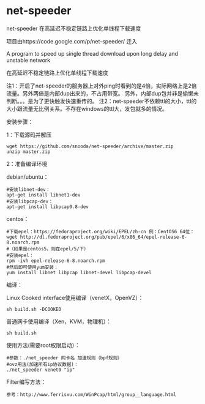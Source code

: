 # net-speeder
net-speeder 在高延迟不稳定链路上优化单线程下载速度 

项目由https://code.google.com/p/net-speeder/  迁入


A program to speed up single thread download upon long delay and unstable network

在高延迟不稳定链路上优化单线程下载速度

注1：开启了net-speeder的服务器上对外ping时看到的是4倍，实际网络上是2倍流量。另外两倍是内部dup出来的，不占用带宽。
另外，内部dup包并非是偷懒未判断。。。是为了更快触发快速重传的。
注2：net-speeder不依赖ttl的大小，ttl的大小跟流量无比例关系。不存在windows的ttl大，发包就多的情况。


安装步骤：

1：下载源码并解压

    wget https://github.com/snooda/net-speeder/archive/master.zip
    unzip master.zip

2：准备编译环境

debian/ubuntu：

    #安装libnet-dev：
    apt-get install libnet1-dev
    #安装libpcap-dev：
    apt-get install libpcap0.8-dev 

centos： 

    #下载epel：https://fedoraproject.org/wiki/EPEL/zh-cn 例：CentOS6 64位：
    wget http://dl.fedoraproject.org/pub/epel/6/x86_64/epel-release-6-8.noarch.rpm
    #（如果是centos5，则在epel/5/下）
    #安装epel：
    rpm -ivh epel-release-6-8.noarch.rpm
    #然后即可使用yum安装：
    yum install libnet libpcap libnet-devel libpcap-devel

编译：

Linux Cooked interface使用编译（venetX，OpenVZ）：

    sh build.sh -DCOOKED

普通网卡使用编译（Xen，KVM，物理机）：

    sh build.sh

使用方法(需要root权限启动）：

    #参数：./net_speeder 网卡名 加速规则（bpf规则）
    #ovz用法(加速所有ip协议数据)： 
    ./net_speeder venet0 "ip"

Filter编写方法：
    
    参考：http://www.ferrisxu.com/WinPcap/html/group__language.html
